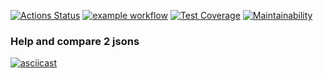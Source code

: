 [![Actions Status](https://github.com/Rodgare/php-project-48/actions/workflows/hexlet-check.yml/badge.svg)](https://github.com/Rodgare/php-project-48/actions) [![example workflow](https://github.com/Rodgare/php-project-48/actions/workflows/makefile.yml/badge.svg)](https://github.com/Rodgare/php-project-48/actions) 
 [![Test Coverage](https://api.codeclimate.com/v1/badges/e388d49eb376ecea7e5e/test_coverage)](https://codeclimate.com/github/Rodgare/php-project-48/test_coverage) [![Maintainability](https://api.codeclimate.com/v1/badges/e388d49eb376ecea7e5e/maintainability)](https://codeclimate.com/github/Rodgare/php-project-48/maintainability)

### Help and compare 2 jsons
[![asciicast](https://asciinema.org/a/kHMmJWTWEwCb4QSd8JCNIBoOd.svg)](https://asciinema.org/a/kHMmJWTWEwCb4QSd8JCNIBoOd)